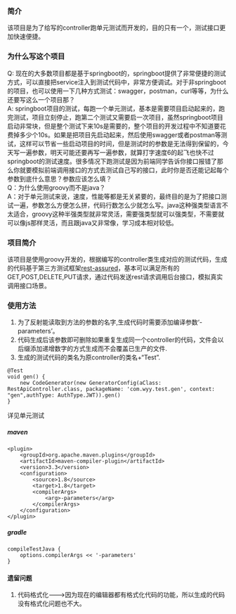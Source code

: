 ### 简介
该项目是为了给写的controller跑单元测试而开发的，目的只有一个，测试接口更加快速便捷。
### 为什么写这个项目
Q: 现在的大多数项目都是基于springboot的，springboot提供了非常便捷的测试方式，可以直接把service注入到测试代码中，非常方便调试。对于非springboot的项目，也可以使用一下几种方式测试：swagger，postman，curl等等，为什么还要写这么一个项目那？  
A: springboot项目的测试，每跑一个单元测试，基本是需要项目启动起来的，跑完测试，项目立刻停止，跑第二个测试又需要启一次项目，虽然springboot项目启动非常块，但是整个测试下来10s是需要的，整个项目的开发过程中不知道要花费掉多少个10s。如果是把项目先启动起来，然后使用swagger或者postman等测试，这样可以节省一些启动项目的时间，但是测试时的参数是无法得到保留的，今天写一遍参数，明天可能还要再写一遍参数，就算打字速度6的起飞也快不过springboot的测试速度。很多情况下跑测试是因为前端同学告诉你接口报错了那么你就要模拟前端调用接口的方式去测试自己写的接口，此时你是否还能记起每个参数到底什么意思？参数应该怎么填？  
Q：为什么使用groovy而不是java？  
A：对于单元测试来说，速度，性能等都是无关紧要的，最终目的是为了把接口测试一遍，参数怎么方便怎么拼，代码行数怎么少就怎么写。java这种强类型语言不太适合，groovy这种半强类型就非常灵活，需要强类型就可以强类型，不需要就可以像js那样灵活，而且跟java又非常像，学习成本相对较低。  
### 项目简介
该项目是使用groovy开发的，根据编写的controller类生成对应的测试代码，生成的代码基于第三方测试框架[rest-assured](https://github.com/rest-assured/rest-assured)，基本可以满足所有的GET,POST,DELETE,PUT请求，通过代码发送rest请求调用后台接口，模拟真实调用接口场景。
### 使用方法
1. 为了反射能读取到方法的参数的名字,生成代码时需要添加编译参数‘-parameters’。
2. 代码生成后该参数即可删除如果重复生成同一个controller的代码，文件会以后缀添加递增数字的方式生成而不会覆盖已生产的文件.
3. 生成的测试代码的类名为原controller的类名+“Test”.
```
@Test
void gen() {
    new CodeGenerator(new GeneratorConfig(aClass: RestApiController.class, packageName: 'com.wyy.test.gen', context: "gen",authType: AuthType.JWT)).gen()
}
```  
详见单元测试
##### maven
```
<plugin>
    <groupId>org.apache.maven.plugins</groupId>
    <artifactId>maven-compiler-plugin</artifactId>
    <version>3.3</version>
    <configuration>
        <source>1.8</source>
        <target>1.8</target>
        <compilerArgs>
            <arg>-parameters</arg>
        </compilerArgs>
    </configuration>
</plugin>
```
##### gradle
```
compileTestJava {
    options.compilerArgs << '-parameters'
}
```
#### 遗留问题
1. 代码格式化--->因为现在的编辑器都有格式化代码的功能，所以生成的代码没有格式化问题也不大。  

